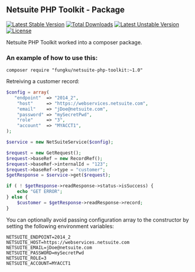 ## Netsuite PHP Toolkit - Package

[![Latest Stable Version](https://poser.pugx.org/fungku/netsuite-php-toolkit/v/stable.svg)](https://packagist.org/packages/fungku/netsuite-php-toolkit) [![Total Downloads](https://poser.pugx.org/fungku/netsuite-php-toolkit/downloads.svg)](https://packagist.org/packages/fungku/netsuite-php-toolkit) [![Latest Unstable Version](https://poser.pugx.org/fungku/netsuite-php-toolkit/v/unstable.svg)](https://packagist.org/packages/fungku/netsuite-php-toolkit) [![License](https://poser.pugx.org/fungku/netsuite-php-toolkit/license.svg)](https://packagist.org/packages/fungku/netsuite-php-toolkit)

Netsuite PHP Toolkit worked into a composer package.

### An example of how to use this:

```
composer require "fungku/netsuite-php-toolkit:~1.0"
```

Retreiving a customer record:
```php
$config = array(
   "endpoint"  => "2014_2",
    "host"     => "https://webservices.netsuite.com",
    "email"    => "jDoe@netsuite.com",
    "password" => "mySecretPwd",
    "role"     => "3",
    "account"  => "MYACCT1",
);

$service = new NetSuiteService($config);

$request = new GetRequest();
$request->baseRef = new RecordRef();
$request->baseRef->internalId = "123";
$request->baseRef->type = "customer";
$getResponse = $service->get($request);

if ( ! $getResponse->readResponse->status->isSuccess) {
    echo "GET ERROR";
} else {
    $customer = $getResponse->readResponse->record;
}
```

You can optionally avoid passing configuration array to the constructor by setting the following environment variables:
```
NETSUITE_ENDPOINT=2014_2
NETSUITE_HOST=https://webservices.netsuite.com
NETSUITE_EMAIL=jDoe@netsuite.com
NETSUITE_PASSWORD=mySecretPwd
NETSUITE_ROLE=3
NETSUITE_ACCOUNT=MYACCT1
```
